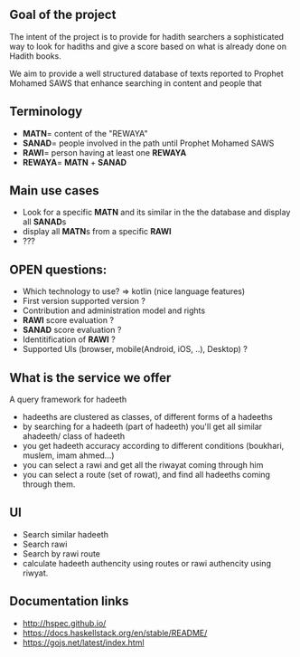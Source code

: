 ## Goal of the project
The intent of the project is to provide for hadith searchers a sophisticated way to look for hadiths and give a score based on what is
already done on Hadith books.

We aim to provide a well structured database of texts reported to Prophet Mohamed SAWS that enhance searching in content and people that


## Terminology
- **MATN**= content of the "REWAYA"
- **SANAD**= people involved in the path until Prophet Mohamed SAWS
- **RAWI**= person having at least one **REWAYA**
- **REWAYA**= **MATN** + **SANAD**

## Main use cases
- Look for a specific **MATN** and its similar in the the database and display all **SANAD**s
- display all **MATN**s from a specific **RAWI**
- ???

## OPEN questions:
- Which technology to use? => kotlin (nice language features)
- First version supported version ?
- Contribution and administration model and rights
- **RAWI** score evaluation ?
- **SANAD** score evaluation ?
- Identitification of **RAWI** ?
- Supported UIs (browser, mobile(Android, iOS, ..), Desktop) ?



## What is the service we offer
A query framework for hadeeth
- hadeeths are clustered as classes, of different forms of a hadeeths
- by searching for a hadeeth (part of hadeeth) you'll get all similar ahadeeth/ class of hadeeth
- you get hadeeth accuracy according to different conditions (boukhari, muslem, imam ahmed...)
- you can select a rawi and get all the riwayat coming through him
- you can select a route (set of rowat), and find all hadeeths coming through them.

## UI

- Search similar hadeeth
- Search rawi
- Search by rawi route
- calculate hadeeth authencity using routes or rawi authencity using riwyat.

## Documentation links
- http://hspec.github.io/
- https://docs.haskellstack.org/en/stable/README/
- https://gojs.net/latest/index.html
